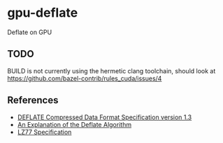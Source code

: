 # gpu-deflate

Deflate on GPU

## TODO

BUILD is not currently using the hermetic clang toolchain, should
look at https://github.com/bazel-contrib/rules_cuda/issues/4


## References

* [DEFLATE Compressed Data Format Specification version 1.3](https://tools.ietf.org/html/rfc1951)
* [An Explanation of the Deflate Algorithm](https://zlib.net/feldspar.html)
* [LZ77 Specification](https://www.cs.duke.edu/courses/spring03/cps296.5/papers/ziv_lempel_1977_universal_algorithm.pdf)
